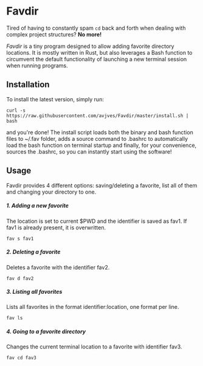 # Favdir
Tired of having to constantly spam ```cd``` back and forth when dealing with complex project structures? 
**No more!** 

*Favdir* is a tiny program designed to allow adding favorite directory locations. It is mostly written in Rust, but also leverages a Bash function to circumvent the default functionality of launching a new terminal session when running programs. 

## Installation
To install the latest version, simply run:

```
curl -s https://raw.githubusercontent.com/avjves/Favdir/master/install.sh | bash
```

and you're done!
The install script loads both the binary and bash function files to ~/.fav folder, adds a source command to .bashrc to automatically load the bash function on terminal startup and finally, for your convenience, sources the .bashrc, so you can instantly start using the software!
## Usage
Favdir provides 4 different options: saving/deleting a favorite, list all of them and changing your directory to one.
##### 1. Adding a new favorite
The location is set to current $PWD and the identifier is saved as fav1. If fav1 is already present, it is overwritten.
```
fav s fav1
```
##### 2. Deleting a favorite
Deletes a favorite with the identifier fav2.
```
fav d fav2
```

##### 3. Listing all favorites
Lists all favorites in the format identifier:location, one format per line.
```
fav ls
```

##### 4. Going to a favorite directory
Changes the current terminal location to a favorite with identifier fav3.
```
fav cd fav3
```

